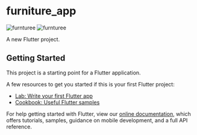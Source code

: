 # furniture_app
![furnturee](https://user-images.githubusercontent.com/68785353/155747574-e112a907-df46-40b8-95ff-8e9c692e90f1.png)
![furnturee](https://user-images.githubusercontent.com/68785353/155747896-42157bb1-92af-4553-9670-c18a91717203.png)

A new Flutter project.

## Getting Started

This project is a starting point for a Flutter application.

A few resources to get you started if this is your first Flutter project:

- [Lab: Write your first Flutter app](https://flutter.dev/docs/get-started/codelab)
- [Cookbook: Useful Flutter samples](https://flutter.dev/docs/cookbook)


For help getting started with Flutter, view our
[online documentation](https://flutter.dev/docs), which offers tutorials,
samples, guidance on mobile development, and a full API reference.
